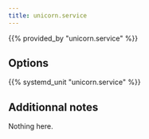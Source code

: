 ```yaml
---
title: unicorn.service
---
```


{{% provided_by "unicorn.service" %}}

## Options

{{% systemd_unit "unicorn.service" %}}

## Additionnal notes

Nothing here.
